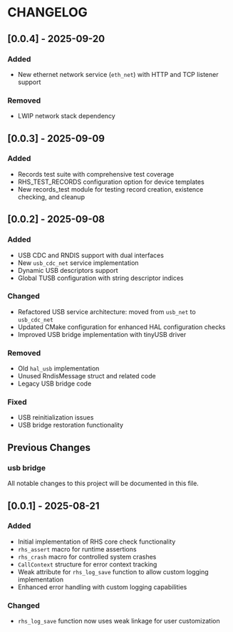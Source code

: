 # CHANGELOG

## [0.0.4] - 2025-09-20

### Added
- New ethernet network service (`eth_net`) with HTTP and TCP listener support

### Removed
- LWIP network stack dependency 

## [0.0.3] - 2025-09-09

### Added
- Records test suite with comprehensive test coverage
- RHS_TEST_RECORDS configuration option for device templates
- New records_test module for testing record creation, existence checking, and cleanup

## [0.0.2] - 2025-09-08

### Added
- USB CDC and RNDIS support with dual interfaces
- New `usb_cdc_net` service implementation
- Dynamic USB descriptors support
- Global TUSB configuration with string descriptor indices

### Changed
- Refactored USB service architecture: moved from `usb_net` to `usb_cdc_net`
- Updated CMake configuration for enhanced HAL configuration checks
- Improved USB bridge implementation with tinyUSB driver

### Removed
- Old `hal_usb` implementation
- Unused RndisMessage struct and related code
- Legacy USB bridge code

### Fixed
- USB reinitialization issues
- USB bridge restoration functionality

## Previous Changes

### usb bridge

All notable changes to this project will be documented in this file.

## [0.0.1] - 2025-08-21

### Added
- Initial implementation of RHS core check functionality
- `rhs_assert` macro for runtime assertions
- `rhs_crash` macro for controlled system crashes
- `CallContext` structure for error context tracking
- Weak attribute for `rhs_log_save` function to allow custom logging implementation
- Enhanced error handling with custom logging capabilities

### Changed
- `rhs_log_save` function now uses weak linkage for user customization

